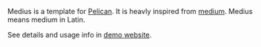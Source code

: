 Medius is a template for [Pelican](https://github.com/getpelican/pelican). It is
heavly inspired from [medium](https://medium.com). Medius means medium in
Latin.

See details and usage info in [demo
website](https://onuraslan.github.io/medius/medius.html).
